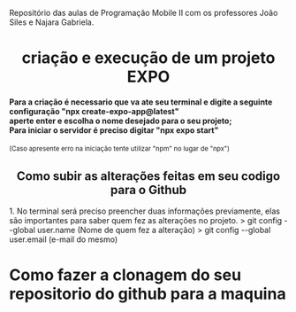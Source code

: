 Repositório das aulas de Programação Mobile II com os professores João Siles e Najara Gabriela.

<h1 align="center"> criação e execução de um projeto EXPO </h1>
<h4>Para a criação é necessario que va ate seu terminal e digite a seguinte configuração "npx create-expo-app@latest" <br>
  aperte enter e escolha o nome desejado para o seu projeto; <br>
  Para iniciar o servidor é preciso digitar "npx expo start"  </h4>
  <sub> (Caso apresente erro na iniciação tente utilizar "npm" no lugar de "npx") </sub>
  
<h2  align="center">Como subir as alterações feitas em seu codigo para o Github</h2>
1. No terminal será preciso preencher duas informações previamente, elas são importantes para saber quem fez as alterações no projeto. 
> git config --global user.name  (Nome de quem fez a alteração) 
> git config --global user.email (e-mail do mesmo) <br>

# Como fazer a clonagem do seu repositorio do github para a maquina
